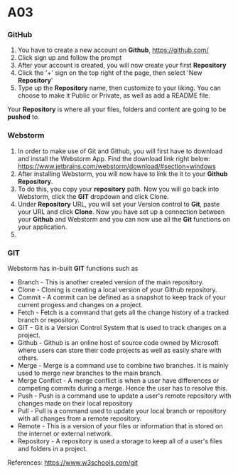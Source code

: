 # A03

### **GitHub**

1. You have to create a new account on **Github**, https://github.com/
2. Click sign up and follow the prompt
3. After your account is created, you will now create your first **Repository**
4. Click the '+' sign on the top right of the page, then select 'New **Repository**'
5. Type up the **Repository** name, then customize to your liking. You can choose to make it Public or Private, as well as add a README file.

Your **Repository** is where all your files, folders and content are going to be **pushed** to.

### Webstorm

1. In order to make use of Git and Github, you will first have to download and install the Webstorm App. Find the download link right below:
https://www.jetbrains.com/webstorm/download/#section=windows
2. After installing Webstorm, you will now have to link the it to your **Github** **Repository**.
3. To do this, you copy your **repository** path. Now you will go back into Webstorm, click the **GIT** dropdown and click Clone.
4. Under **Repository** URL, you will set your Version control to **Git**, paste your URL and click **Clone**. Now you have set up a connection between your **Github** and Webstorm and you can now use all the **Git** functions on your application.
5. 

### **GIT**

Webstorm has in-built **GIT** functions such as 




- Branch - This is another created version of the main repository.
- Clone - Cloning is creating a local version of your Github repository.
- Commit - A commit can be defined as a snapshot to keep track of your current progess and changes on a project.
- Fetch - Fetch is a command that gets all the change history of a tracked branch or repository.
- GIT - Git is a Version Control System that is used to track changes on a project.
- Github - Github is an online host of source code owned by Microsoft where users can store their code projects as well as easily share with others.
- Merge - Merge is a command use to combine two branches. It is mainly used to merge new branches to the main branch.
- Merge Conflict - A merge conflict is when a user have differences or competing commits during a merge. Hence the user has to resolve this.
- Push - Push is a command use to update a user's remote repository with changes made on their local repository
- Pull - Pull is a command used to update your local branch or repository with all changes from a remote repository.
- Remote - This is a version of your files or information that is stored on the internet or external network.
- Repository - A repository is used a storage to keep all of a user's files and folders in a project.

References:
https://www.w3schools.com/git
